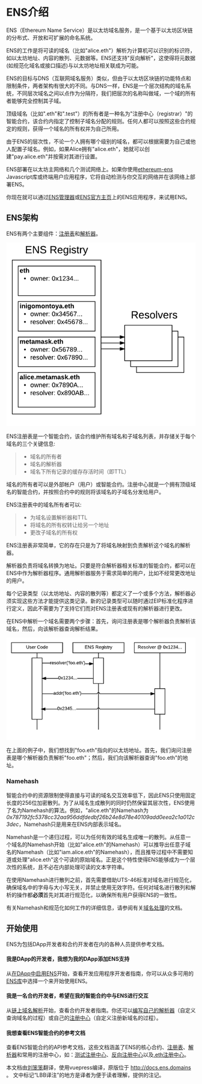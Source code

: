# ENS介绍

ENS（Ethereum Name Service）是以太坊域名服务，是一个基于以太坊区块链的分布式、开放和可扩展的命名系统。

ENS的工作是将可读的域名（比如"alice.eth"）解析为计算机可以识别的标识符，如以太坊地址、内容的散列、元数据等。ENS还支持"反向解析"，这使得将元数据(如规范化域名或接口描述)与以太坊地址相关联成为可能。

ENS的目标与DNS（互联网域名服务）类似，但由于以太坊区块链的功能特点和限制条件，两者架构有很大的不同。与DNS一样，ENS是一个层次结构的域名系统，不同层次域名之间以点作为分隔符，我们把层次的名称叫做域，一个域的所有者能够完全控制其子域。

顶级域名（比如".eth"和".test"）的所有者是一种名为"注册中心（registrar）"的智能合约，该合约内指定了控制子域名分配的规则。任何人都可以按照这些合约规定的规则，获得一个域名的所有权并为自己所用。

由于ENS的层次性，不论一个人拥有哪个级别的域名，都可以根据需要为自己或他人配置子域名。例如，如果Alice拥有"alice.eth"，她就可以创建"pay.alice.eth"并按需对其进行设置。

ENS部署在以太坊主网络和几个测试网络上。如果你使用[ethereum-ens](https://www.npmjs.com/package/ethereum-ens) Javascript库或终端用户应用程序，它将自动检测与你交互的网络并在该网络上部署ENS。

你现在就可以通过[ENS管理器](https://manager.ens.domains/)或[ENS官方主页](https://ens.domains/)上的ENS应用程序，来试用ENS。

## ENS架构

ENS有两个主要组件：[注册表](contract-api-reference/ens.md)和[解析器](contract-api-reference/publicresolver.md)。

![](./assets/ens-architecture.png)

ENS注册表是一个智能合约，该合约维护所有域名和子域名列表，并存储关于每个域名的三个关键信息:

> * 域名的所有者
> * 域名的解析器
> * 域名下所有记录的缓存存活时间（即TTL）

域名的所有者可以是外部帐户（用户）或智能合约。注册中心就是一个拥有顶级域名的智能合约，并按照合约中的规则将该域名的子域名分发给用户。

ENS注册表中的域名所有者可以:

> * 为域名设置解析器和TTL
> * 将域名的所有权转让给另一个地址
> * 更改子域名的所有权

ENS注册表非常简单，它的存在只是为了将域名映射到负责解析这个域名的解析器。

解析器负责将域名转换为地址。只要是符合解析器相关标准的智能合约，都可以在ENS中作为解析器程序。通用解析器服务于需求简单的用户，比如不经常更改地址的用户。

每个记录类型（以太坊地址、内容的散列等）都定义了一个或多个方法，解析器必须实现这些方法才能提供这类记录。新的记录类型可以随时通过EIP标准化程序进行定义，因此不需要为了支持它们而对ENS注册表或现有的解析器进行更改。

在ENS中解析一个域名需要两个步骤：首先，询问注册表是哪个解析器负责解析该域名，然后，向该解析器查询解析结果。

![](./assets/ens-resolving.png)

在上面的例子中，我们想找到"foo.eth"指向的以太坊地址。首先，我们询问注册表是哪个解析器负责解析"foo.eth"；然后，我们向该解析器查询"foo.eth"的地址。

### Namehash

智能合约中的资源限制使得直接与可读的域名交互效率低下，因此ENS只使用固定长度的256位加密散列。为了从域名生成散列的同时仍然保留其层次性，ENS使用了名为Namehash的算法。例如，"alice.eth"的Namehash为 _0x787192fc5378cc32aa956ddfdedbf26b24e8d78e40109add0eea2c1a012c3dec_，Namehash只是用来在ENS内部表示域名。

Namehash是一个递归过程，可以为任何有效的域名生成唯一的散列。从任意一个域名的Namehash开始（比如"alice.eth"的Namehash）可以推导出任意子域名的Namehash（比如"iam.alice.eth"的Namehash），而且推导过程中不需要知道或处理"alice.eth"这个可读的原始域名。正是这个特性使得ENS能够成为一个层次性的系统，且不必在内部处理可读的文本字符串。

在使用Namehash进行散列之前，首先需要借助UTS-46标准对域名进行规范化，确保域名中的字母与大小写无关，并禁止使用无效字符。任何对域名进行散列和解析的操作都**必须**首先对其进行规范化，以确保所有用户获得ENS的一致性。

有关Namehash和规范化如何工作的详细信息，请参阅有关[域名处理](contract-api-reference/name-processing.md)的文档。

## 开始使用

ENS为包括DApp开发者和合约开发者在内的各种人员提供参考文档。

#### 我是DApp的开发者，我想为我的DApp添加ENS支持

从[在DApp中启用ENS](dapp-developer-guide/ens-enabling-your-dapp.md)开始，查看开发应用程序开发者指南，你可以从众多可用的[ENS库](dapp-developer-guide/ens-libraries.md)中选择一个来开始使用ENS。

#### 我是一名合约开发者，希望在我的智能合约中与ENS进行交互

从[链上域名解析](contract-developer-guide/resolving-names-on-chain.md)开始，查看合约开发者指南。你还可以[编写自己的解析器](contract-developer-guide/writing-a-resolver.md)（自定义查询域名的过程）或自己的[注册中心](contract-developer-guide/writing-a-registrar.md)（自定义注册新域名的过程）。

#### 我想查看ENS智能合约的参考文档

查看ENS智能合约的API参考文档，这些文档涵盖了ENS的核心合约、[注册表](contract-api-reference/ens.md)、[解析器](contract-api-reference/publicresolver.md)和常用的注册中心，如：[测试注册中心](contract-api-reference/testregistrar.md)、[反向注册中心](contract-api-reference/reverseregistrar.md)以及[.eth注册中心](contract-api-reference/.eth-permanent-registrar/)。


本文档由[刘笨笨](https://liubenben.com)翻译，使用vuepress编译，原版位于 http://docs.ens.domains 。
文中标记“LBB译注”的地方是译者为便于读者理解，提供的注记。
